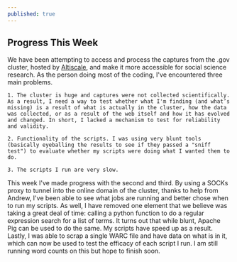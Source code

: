 ```yaml
---
published: true
---
```


## Progress This Week

We have been attempting to access and process the captures from the .gov cluster, hosted by [Altiscale](https://altiscale.zendesk.com/hc/en-us/categories/200065277-Altiscale-Cluster-Service), and make it more accessible for social science research. As the person doing most of the
coding, I've encountered three main problems.

    1. The cluster is huge and captures were not collected scientifically. As a result, I need a way to test whether what I'm finding (and what’s missing) is a result of what is actually in the cluster, how the data was collected, or as a result of the web itself and how it has evolved and changed. In short, I lacked a mechanism to test for reliability and validity. 

    2. Functionality of the scripts. I was using very blunt tools (basically eyeballing the results to see if they passed a "sniff test") to evaluate whether my scripts were doing what I wanted them to do. 

    3. The scripts I run are very slow.

This week I've made progress with the second and third. By using a SOCKs proxy to tunnel into the online domain of the cluster, thanks to help from Andrew, I've been able to see what jobs are running and better chose when to run my scripts. As well, I have removed one element that we believe was taking a great deal of time: calling a python function to do a regular expression search for a list of terms. It turns out that while blunt, Apache Pig can be used to do the same. My scripts have speed up as a result. Lastly, I was able to scrap a single WARC file and have data on what is in it, which can now be used to test the efficacy of each script I run. I am still running word counts on this but hope to finish soon.